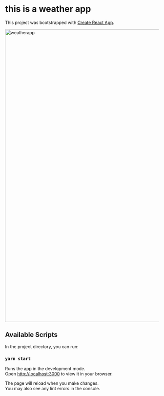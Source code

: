 # this is a weather app

This project was bootstrapped with [Create React App](https://github.com/facebook/create-react-app).

<img class="image" width="959" alt="weatherapp" src="https://github.com/Okafor-dubem/weatherapp/assets/93622341/a51bf605-6d3c-44db-91e2-0bb0097f5773">

## Available Scripts

In the project directory, you can run:

### `yarn start`

Runs the app in the development mode.\
Open [http://localhost:3000](http://localhost:3000) to view it in your browser.

The page will reload when you make changes.\
You may also see any lint errors in the console.


